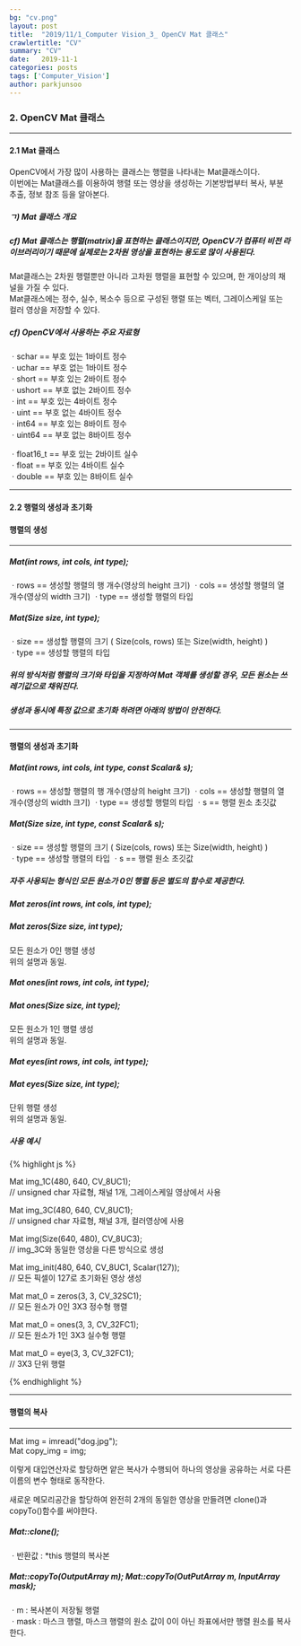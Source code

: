 ```yaml
---
bg: "cv.png"
layout: post
title:  "2019/11/1_Computer Vision_3_ OpenCV Mat 클래스"
crawlertitle: "CV"
summary: "CV"
date:   2019-11-1
categories: posts
tags: ['Computer_Vision']
author: parkjunsoo
---
```



### 2. OpenCV Mat 클래스
***
#### 2.1 Mat 클래스
OpenCV에서 가장 많이 사용하는 클래스는 행렬을 나타내는 Mat클래스이다.  
이번에는 Mat클래스를 이용하여 행렬 또는 영상을 생성하는 기본방법부터 복사, 부분 추출, 정보 참조 등을 알아본다.  


##### ㄱ) Mat 클래스 개요

##### cf) Mat 클래스는 행렬(matrix)을 표현하는 클래스이지만, OpenCV가 컴퓨터 비전 라이브러리이기 때문에 실제로는 2차원 영상을 표현하는 용도로 많이 사용된다.  

Mat클래스는 2차원 행렬뿐만 아니라 고차원 행렬을 표현할 수 있으며, 한 개이상의 채널을 가질 수 있다.  
Mat클래스에는 정수, 실수, 복소수 등으로 구성된 행렬 또는 벡터, 그레이스케일 또는 컬러 영상을 저장할 수 있다.  

##### cf) OpenCV에서 사용하는 주요 자료형  

ㆍschar == 부호 있는 1바이트 정수  
ㆍuchar == 부호 없는 1바이트 정수  
ㆍshort == 부호 있는 2바이트 정수  
ㆍushort == 부호 없는 2바이트 정수  
ㆍint == 부호 있는 4바이트 정수  
ㆍuint == 부호 없는 4바이트 정수  
ㆍint64 == 부호 있는 8바이트 정수  
ㆍuint64 == 부호 없는 8바이트 정수  

ㆍfloat16_t == 부호 있는 2바이트 실수  
ㆍfloat == 부호 있는 4바이트 실수  
ㆍdouble == 부호 있는 8바이트 실수  
***

#### 2.2 행렬의 생성과 초기화

#### 행렬의 생성
***
##### Mat(int rows, int cols, int type);
ㆍrows == 생성할 행렬의 행 개수(영상의 height 크기)
ㆍcols == 생성할 행렬의 열 개수(영상의 width 크기)
ㆍtype == 생성할 행렬의 타입

##### Mat(Size size, int type);
ㆍsize == 생성할 행렬의 크기 ( Size(cols, rows) 또는 Size(width, height) )  
ㆍtype == 생성할 행렬의 타입

##### 위의 방식처럼 행렬의 크기와 타입을 지정하여 Mat 객체를 생성할 경우, 모든 원소는 쓰레기값으로 채워진다.
##### 생성과 동시에 특정 값으로 초기화 하려면 아래의 방법이 안전하다.
***
#### 행렬의 생성과 초기화

##### Mat(int rows, int cols, int type, const Scalar& s);
ㆍrows == 생성할 행렬의 행 개수(영상의 height 크기)
ㆍcols == 생성할 행렬의 열 개수(영상의 width 크기)
ㆍtype == 생성할 행렬의 타입
ㆍs == 행렬 원소 초깃값

##### Mat(Size size, int type, const Scalar& s);
ㆍsize == 생성할 행렬의 크기 ( Size(cols, rows) 또는 Size(width, height) )  
ㆍtype == 생성할 행렬의 타입
ㆍs == 행렬 원소 초깃값

##### 자주 사용되는 형식인 모든 원소가 0인 행렬 등은 별도의 함수로 제공한다.

##### Mat zeros(int rows, int cols, int type);
##### Mat zeros(Size size, int type);  
모든 원소가 0인 행렬 생성  
위의 설명과 동일.  


##### Mat ones(int rows, int cols, int type);
##### Mat ones(Size size, int type);  
모든 원소가 1인 행렬 생성  
위의 설명과 동일.  

##### Mat eyes(int rows, int cols, int type);
##### Mat eyes(Size size, int type);  
단위 행렬 생성  
위의 설명과 동일.  

##### 사용 예시
{% highlight js %}

Mat img_1C(480, 640, CV_8UC1);  
// unsigned char 자료형, 채널 1개, 그레이스케일 영상에서 사용   

Mat img_3C(480, 640, CV_8UC1);  
// unsigned char 자료형, 채널 3개, 컬러영상에 사용

Mat img(Size(640, 480), CV_8UC3);  
// img_3C와 동일한 영상을 다른 방식으로 생성

Mat img_init(480, 640, CV_8UC1, Scalar(127));  
// 모든 픽셀이 127로 초기화된 영상 생성

Mat mat_0 = zeros(3, 3, CV_32SC1);   
// 모든 원소가 0인 3X3 정수형 행렬

Mat mat_0 = ones(3, 3, CV_32FC1);  
// 모든 원소가 1인 3X3 실수형 행렬

Mat mat_0 = eye(3, 3, CV_32FC1);  
// 3X3 단위 행렬

{% endhighlight %}
***

#### 행렬의 복사
***

Mat img = imread("dog.jpg");  
Mat copy_img = img;  

이렇게 대입연산자로 할당하면 얕은 복사가 수행되어 하나의 영상을 공유하는 서로 다른 이름의 변수 형태로 동작한다.  

새로운 메모리공간을 할당하여 완전히 2개의 동일한 영상을 만들려면 clone()과 copyTo()함수를 써야한다.  

##### Mat::clone();
ㆍ반환값 :  \*this 행렬의 복사본

##### Mat::copyTo(OutputArray m); Mat::copyTo(OutPutArray m, InputArray mask);
ㆍm : 복사본이 저장될 행렬  
ㆍmask : 마스크 행렬, 마스크 행렬의 원소 값이 0이 아닌 좌표에서만 행렬 원소를 복사한다.
